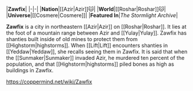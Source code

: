 |**Zawfix**|
|-|-|
|**Nation**|[[Azir\|Azir]]🐱︎|
|**World**|[[Roshar\|Roshar]]🐱︎|
|**Universe**|[[Cosmere\|Cosmere]]|
|**Featured In**|*The Stormlight Archive*|

**Zawfix** is a city in northeastern [[Azir\|Azir]] on [[Roshar\|Roshar]]. It lies at the foot of a mountain range between Azir and [[Yulay\|Yulay]].
Zawfix has shanties built inside of old mines to protect them from [[Highstorm\|highstorms]]. When [[Lift\|Lift]] encounters shanties in [[Yeddaw\|Yeddaw]], she recalls seeing them in Zawfix.
It is said that when the [[Sunmaker\|Sunmaker]] invaded Azir, he murdered ten percent of the population, and that [[Highstorm\|highstorms]] piled bones as high as buildings in Zawfix.



https://coppermind.net/wiki/Zawfix